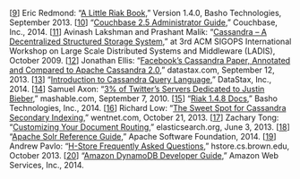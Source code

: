 [[9](ch06.html#Redmond2013ws-marker)] Eric Redmond:
“[A Little Riak Book](http://littleriakbook.com/),” Version 1.4.0,
Basho Technologies, September 2013. [[10](ch06.html#CouchbaseAdmin-marker)] “[Couchbase
2.5 Administrator Guide](http://docs.couchbase.com/couchbase-manual-2.5/cb-admin/),” Couchbase, Inc., 2014. [[11](ch06.html#Lakshman2009tz-marker)] Avinash Lakshman and Prashant Malik:
“[Cassandra –
A Decentralized Structured Storage System](http://www.cs.cornell.edu/Projects/ladis2009/papers/Lakshman-ladis2009.PDF),” at 3rd ACM SIGOPS International Workshop on
Large Scale Distributed Systems and Middleware (LADIS), October 2009. [[12](ch06.html#Ellis2013vb-marker)] Jonathan Ellis:
“[Facebook’s
Cassandra Paper, Annotated and Compared to Apache Cassandra 2.0](http://www.datastax.com/documentation/articles/cassandra/cassandrathenandnow.html),”
datastax.com, September 12, 2013. [[13](ch06.html#Cassandra2014vj-marker)] “[Introduction
to Cassandra Query Language](http://www.datastax.com/documentation/cql/3.1/cql/cql_intro_c.html),” DataStax, Inc., 2014. [[14](ch06.html#Axon2010te-marker)] Samuel Axon:
“[3% of Twitter’s Servers
Dedicated to Justin Bieber](http://mashable.com/2010/09/07/justin-bieber-twitter/),” mashable.com, September 7, 2010. [[15](ch06.html#Riak2014-marker)] “[Riak 1.4.8
Docs](http://docs.basho.com/riak/1.4.8/),” Basho Technologies, Inc., 2014. [[16](ch06.html#Low2013ud-marker)] Richard Low:
“[The Sweet Spot for Cassandra Secondary
Indexing](http://www.wentnet.com/blog/?p=77),” wentnet.com, October 21, 2013. [[17](ch06.html#Tong2013vh-marker)] Zachary Tong:
“[Customizing Your
Document Routing](http://www.elasticsearch.org/blog/customizing-your-document-routing/),” elasticsearch.org, June 3, 2013. [[18](ch06.html#Solr2014-marker)] “[Apache
Solr Reference Guide](https://cwiki.apache.org/confluence/display/solr/Apache+Solr+Reference+Guide),” Apache Software Foundation, 2014. [[19](ch06.html#Pavlo2013ug-marker)] Andrew Pavlo:
“[H-Store Frequently Asked Questions](http://hstore.cs.brown.edu/documentation/faq/),”
hstore.cs.brown.edu, October 2013. [[20](ch06.html#DynamoDB2014-marker)] “[Amazon
DynamoDB Developer Guide](http://docs.aws.amazon.com/amazondynamodb/latest/developerguide/),” Amazon Web Services, Inc., 2014.